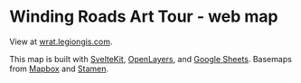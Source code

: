 # Winding Roads Art Tour - web map

View at [wrat.legiongis.com](https://wrat.legiongis.com).

This map is built with [SvelteKit](https://kit.svelte.dev), [OpenLayers](https://openlayers.org), and [Google Sheets](https://developers.google.com/sheets/api/guides/concepts). Basemaps from [Mapbox](https://mapbox.com) and [Stamen](https://maps.stamen.com).
